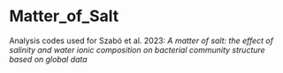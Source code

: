 # Matter_of_Salt
Analysis codes used for Szabó et al. 2023: *A matter of salt: the effect of salinity and water ionic composition on bacterial community structure based on global data*


